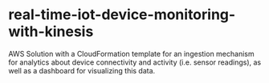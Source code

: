 # real-time-iot-device-monitoring-with-kinesis
AWS Solution with a CloudFormation template for an ingestion mechanism for analytics about device connectivity and activity (i.e. sensor readings), as well as a dashboard for visualizing this data.
